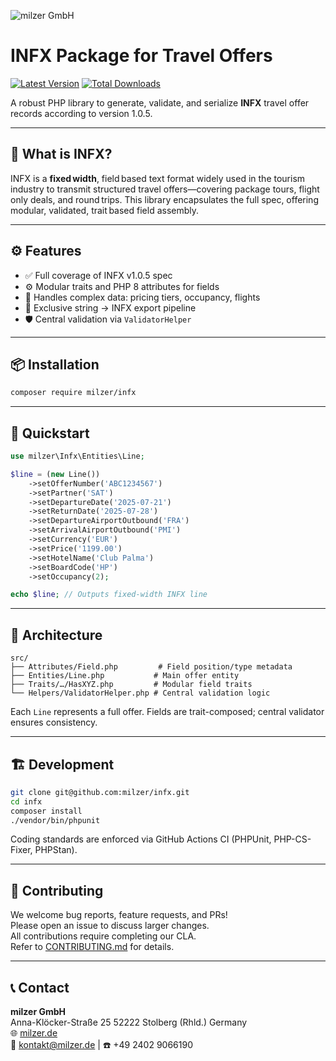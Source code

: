 ![milzer GmbH](https://milzer.de/assets/logo.svg)

# INFX Package for Travel Offers

[![Latest Version](https://img.shields.io/packagist/v/milzer/infx?style=flat-square)]()
[![Total Downloads](https://img.shields.io/packagist/dt/milzer/infx?style=flat-square)]()

A robust PHP library to generate, validate, and serialize **INFX** travel offer records according to version 1.0.5.

---

## 📌 What is INFX?

INFX is a **fixed width**, field based text format widely used in the tourism industry to transmit structured travel offers—covering package tours, flight only deals, and round trips. This library encapsulates the full spec, offering modular, validated, trait based field assembly.

---

## ⚙️ Features

- ✅ Full coverage of INFX v1.0.5 spec
- ⚙️ Modular traits and PHP 8 attributes for fields
- 🧬 Handles complex data: pricing tiers, occupancy, flights
- 🔄 Exclusive string → INFX export pipeline
- 🛡 Central validation via `ValidatorHelper`

---

## 📦 Installation

```bash
composer require milzer/infx
```

---

## 🚀 Quickstart

```php
use milzer\Infx\Entities\Line;

$line = (new Line())
    ->setOfferNumber('ABC1234567')
    ->setPartner('SAT')
    ->setDepartureDate('2025-07-21')
    ->setReturnDate('2025-07-28')
    ->setDepartureAirportOutbound('FRA')
    ->setArrivalAirportOutbound('PMI')
    ->setCurrency('EUR')
    ->setPrice('1199.00')
    ->setHotelName('Club Palma')
    ->setBoardCode('HP')
    ->setOccupancy(2);

echo $line; // Outputs fixed-width INFX line
```

---

## 📁 Architecture

```text
src/
├── Attributes/Field.php         # Field position/type metadata
├── Entities/Line.php           # Main offer entity
├── Traits/…/HasXYZ.php         # Modular field traits
└── Helpers/ValidatorHelper.php # Central validation logic
```

Each `Line` represents a full offer. Fields are trait-composed; central validator ensures consistency.

---

## 🏗 Development

```bash
git clone git@github.com:milzer/infx.git
cd infx
composer install
./vendor/bin/phpunit
```

Coding standards are enforced via GitHub Actions CI (PHPUnit, PHP-CS-Fixer, PHPStan).

---

## 🤝 Contributing

We welcome bug reports, feature requests, and PRs!  
Please open an issue to discuss larger changes.  
All contributions require completing our CLA.  
Refer to [CONTRIBUTING.md](CONTRIBUTING.md) for details.

---

## 📞 Contact

**milzer GmbH**  
Anna-Klöcker-Straße 25
52222 Stolberg (Rhld.)
Germany  
🌐 [milzer.de](https://milzer.de)  
📧 kontakt@milzer.de | ☎️ +49 2402 9066190
